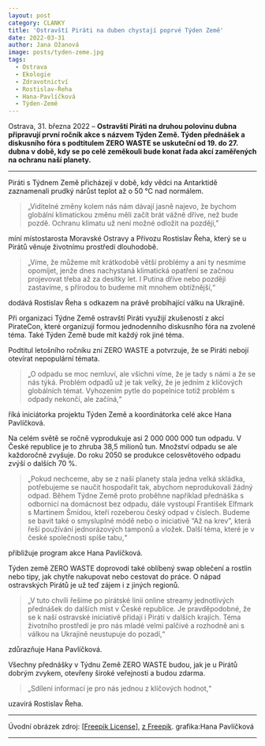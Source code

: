 ```yaml
---
layout: post
category: CLANKY
title: 'Ostravští Piráti na duben chystají poprvé Týden Země'
date: 2022-03-31
author: Jana Ožanová
image: posts/tyden-zeme.jpg
tags:				
  - Ostrava			
  - Ekologie		
  - Zdravotnictví		
  - Rostislav-Řeha
  - Hana-Pavlíčková
  - Týden-Země
---
```


Ostrava, 31. března 2022 – **Ostravští Piráti na druhou polovinu dubna připravují první ročník akce s názvem Týden Země. Týden přednášek a diskusního fóra s podtitulem ZERO WASTE se uskuteční od 19. do 27. dubna v době, kdy se po celé zeměkouli bude konat řada akcí zaměřených na ochranu naší planety.**

<hr />

Piráti s Týdnem Země přicházejí v době, kdy vědci na Antarktidě zaznamenali prudký nárůst teplot až o 50 °C nad normálem.

>„Viditelné změny kolem nás nám dávají jasně najevo, že bychom globální klimatickou změnu měli začít brát vážně dříve, než bude pozdě. Ochranu klimatu už není možné odložit na později,”

míní místostarosta Moravské Ostravy a Přívozu Rostislav Řeha, který se u Pirátů věnuje životnímu prostředí dlouhodobě.


>„Víme, že můžeme mít krátkodobě větší problémy a ani ty nesmíme opomíjet, jenže dnes nachystaná klimatická opatření se začnou projevovat třeba až za desítky let. I Putina dříve nebo později zastavíme, s přírodou to budeme mít mnohem obtížnější,“

dodává Rostislav Řeha s odkazem na právě probíhající válku na Ukrajině.


Při organizaci Týdne Země ostravští Piráti využijí zkušeností z akcí PirateCon, které organizují formou jednodenního diskusního fóra na zvolené téma. Také Týden Země bude mít každý rok jiné téma.


Podtitul letošního ročníku zní ZERO WASTE a potvrzuje, že se Piráti nebojí otevírat nepopulární témata.

>„O odpadu se moc nemluví, ale všichni víme, že je tady s námi a že se nás týká. Problém odpadů už je tak velký, že je jedním z klíčových globálních témat. Vyhozením pytle do popelnice totiž problém s odpady nekončí, ale začíná,“

říká iniciátorka projektu Týden Země a koordinátorka celé akce Hana Pavlíčková.

Na celém světě se ročně vyprodukuje asi 2 000 000 000 tun odpadu. V České republice je to zhruba 38,5 milionů tun. Množství odpadu se ale každoročně zvyšuje. Do roku 2050 se produkce celosvětového odpadu zvýší o dalších 70 %.


>„Pokud nechceme, aby se z naší planety stala jedna velká skládka, potřebujeme se naučit hospodařit tak, abychom neprodukovali žádný odpad. Během Týdne Země proto proběhne například přednáška s odbornicí na domácnost bez odpadu, dále vystoupí František Elfmark s Martinem Šmídou, kteří rozeberou český odpad v číslech. Budeme se bavit také o smysluplné módě nebo o iniciativě “Až na krev”, která řeší používání jednorázových tamponů a vložek. Další téma, které je v české společnosti spíše tabu,“

přibližuje program akce Hana Pavlíčková.


Týden země ZERO WASTE doprovodí také oblíbený swap oblečení a rostlin nebo tipy, jak chytře nakupovat nebo cestovat do práce. O nápad ostravských Pirátů je už teď zájem i z jiných regionů.

>„V tuto chvíli řešíme po pirátské linii online streamy jednotlivých přednášek do dalších míst v České republice. Je pravděpodobné, že se k naší ostravské iniciativě přidají i Piráti v dalších krajích. Téma životního prostředí je pro nás mladé velmi palčivé a rozhodně ani s válkou na Ukrajině neustupuje do pozadí,“

zdůrazňuje Hana Pavlíčková.


Všechny přednášky v Týdnu Země ZERO WASTE budou, jak je u Pirátů dobrým zvykem, otevřeny široké veřejnosti a budou zdarma.

>„Sdílení informací je pro nás jednou z klíčových hodnot,“

uzavírá Rostislav Řeha.

---

Úvodní obrázek zdroj: [[Freepik   License](https://www.freepikcompany.com/legal?_gl=1*12fi5ab*fp_ga*MTk1ODE4MjY5LjE2NDg4MjQ3OTg.*fp_ga_QWX66025LC*MTY0ODgyNDc5Ny4xLjEuMTY0ODgyNTcxMy42MA..*_ga*MTk1ODE4MjY5LjE2NDg4MjQ3OTg.*_ga_18B6QPTJPC*MTY0ODgyNDc5Ny4xLjEuMTY0ODgyNTcxMy42MA..#nav-freepik-license)\], [z Freepik](https://www.freepik.com/psd/banner). grafika:Hana Pavlíčková

- - -

